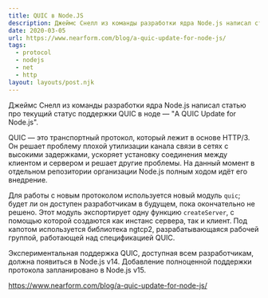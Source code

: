 ```yaml
---
title: QUIC в Node.JS
description: Джеймс Снелл из команды разработки ядра Node.js написал статью про текущий статус поддержки QUIC в Node.js
date: 2020-03-05
url: https://www.nearform.com/blog/a-quic-update-for-node-js/
tags:
  - protocol
  - nodejs
  - net
  - http
layout: layouts/post.njk
---
```

Джеймс Снелл из команды разработки ядра Node.js написал статью про текущий статус поддержки QUIC в ноде — "A QUIC Update for Node.js".

QUIC — это транспортный протокол, который лежит в основе HTTP/3. Он решает проблему плохой утилизации канала связи в сетях с высокими задержками, ускоряет установку соединения между клиентом и сервером и решает другие проблемы. На данный момент в отдельном репозитории организации Node.js полным ходом идёт его внедрение.

Для работы с новым протоколом используется новый модуль `quic`; будет ли он доступен разработчикам в будущем, пока окончательно не решено. Этот модуль экспортирует одну функцию `createServer`, с помощью которой создаются как инстанс сервера, так и клиент. Под капотом используется библиотека ngtcp2, разрабатывающаяся рабочей группой, работающей над спецификацией QUIC.

Экспериментальная поддержка QUIC, доступная всем разработчикам, должна появиться в Node.js v14. Добавление полноценной поддержки протокола запланировано в Node.js v15.

https://www.nearform.com/blog/a-quic-update-for-node-js/

